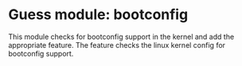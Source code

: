 # Guess module: bootconfig

This module checks for bootconfig support in the kernel and add the appropriate
feature. The feature checks the linux kernel config for bootconfig support.
